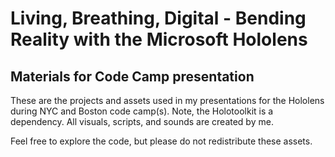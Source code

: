 # Living, Breathing, Digital - Bending Reality with the Microsoft Hololens

## Materials for Code Camp presentation

These are the projects and assets used in my presentations for the Hololens during NYC and Boston code camp(s).
Note, the Holotoolkit is a dependency. All visuals, scripts, and sounds are created by me.

Feel free to explore the code, but please do not redistribute these assets.
